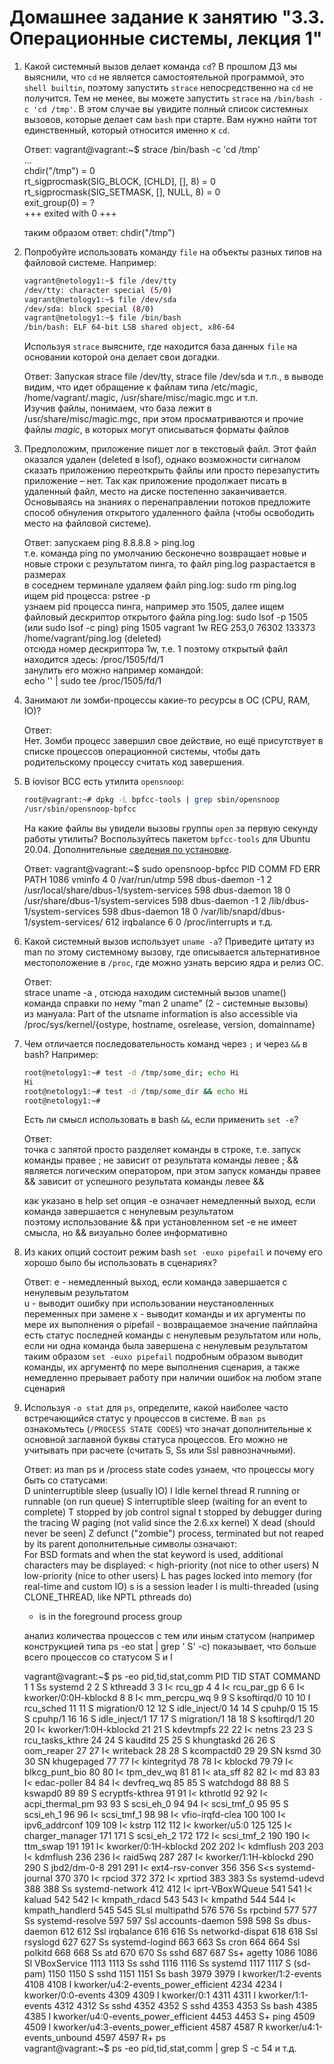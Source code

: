 # Домашнее задание к занятию "3.3. Операционные системы, лекция 1"

1. Какой системный вызов делает команда `cd`? В прошлом ДЗ мы выяснили, что `cd` не является самостоятельной  программой, это `shell builtin`, поэтому запустить `strace` непосредственно на `cd` не получится. Тем не менее, вы можете запустить `strace` на `/bin/bash -c 'cd /tmp'`. В этом случае вы увидите полный список системных вызовов, которые делает сам `bash` при старте. Вам нужно найти тот единственный, который относится именно к `cd`.  


    Ответ:
    vagrant@vagrant:~$ strace /bin/bash -c 'cd /tmp'  
    ...  
    chdir("/tmp")                           = 0  
    rt_sigprocmask(SIG_BLOCK, [CHLD], [], 8) = 0  
    rt_sigprocmask(SIG_SETMASK, [], NULL, 8) = 0  
    exit_group(0)                           = ?  
    +++ exited with 0 +++
    
    таким образом ответ: chdir("/tmp")

2. Попробуйте использовать команду `file` на объекты разных типов на файловой системе. Например:
    ```bash
    vagrant@netology1:~$ file /dev/tty
    /dev/tty: character special (5/0)
    vagrant@netology1:~$ file /dev/sda
    /dev/sda: block special (8/0)
    vagrant@netology1:~$ file /bin/bash
    /bin/bash: ELF 64-bit LSB shared object, x86-64
    ```
    Используя `strace` выясните, где находится база данных `file` на основании которой она делает свои догадки.  

    
    Ответ:
    Запуская strace file /dev/tty, strace file /dev/sda и т.п., в выводе видим, что идет обращение к файлам типа /etc/magic, /home/vagrant/.magic, /usr/share/misc/magic.mgc и т.п.  
    Изучив файлы, понимаем, что база лежит в /usr/share/misc/magic.mgc, при этом просматриваются и прочие файлы *magic*, в которых могут описываться форматы файлов 

3. Предположим, приложение пишет лог в текстовый файл. Этот файл оказался удален (deleted в lsof), однако возможности сигналом сказать приложению переоткрыть файлы или просто перезапустить приложение – нет. Так как приложение продолжает писать в удаленный файл, место на диске постепенно заканчивается. Основываясь на знаниях о перенаправлении потоков предложите способ обнуления открытого удаленного файла (чтобы освободить место на файловой системе).


    Ответ:
    запускаем ping 8.8.8.8 > ping.log  
    т.е. команда ping по умолчанию бесконечно возвращает новые и новые строки с результатом пинга, то файл ping.log разрастается в размерах  
    в соседнем терминале удаляем файл ping.log:
    sudo rm ping.log  
    ищем pid процесса:
    pstree -p  
    узнаем pid процесса пинга, например это 1505, далее ищем файловый дескриптор открытого файла ping.log:
    sudo lsof -p 1505 (или sudo lsof -c ping)
      ping    1505 vagrant    1w   REG  253,0    76302 133373 /home/vagrant/ping.log (deleted)  
    отсюда номер дескриптора 1w, т.е. 1
    поэтому открытый файл находится здесь: /proc/1505/fd/1  
    занулить его можно например командой:  
    echo '' | sudo tee /proc/1505/fd/1
    

4. Занимают ли зомби-процессы какие-то ресурсы в ОС (CPU, RAM, IO)?


    Ответ:  
    Нет. Зомби процесс завершил свое действие, но ещё присутствует в списке процессов операционной системы, чтобы дать родительскому процессу считать код завершения.    

5. В iovisor BCC есть утилита `opensnoop`:
    ```bash
    root@vagrant:~# dpkg -L bpfcc-tools | grep sbin/opensnoop
    /usr/sbin/opensnoop-bpfcc
    ```
    На какие файлы вы увидели вызовы группы `open` за первую секунду работы утилиты? Воспользуйтесь пакетом `bpfcc-tools` для Ubuntu 20.04. Дополнительные [сведения по установке](https://github.com/iovisor/bcc/blob/master/INSTALL.md).


    Ответ:
    vagrant@vagrant:~$ sudo opensnoop-bpfcc
      PID    COMM               FD ERR PATH
      1086   vminfo              4   0 /var/run/utmp
      598    dbus-daemon        -1   2 /usr/local/share/dbus-1/system-services
      598    dbus-daemon        18   0 /usr/share/dbus-1/system-services
      598    dbus-daemon        -1   2 /lib/dbus-1/system-services
      598    dbus-daemon        18   0 /var/lib/snapd/dbus-1/system-services/
      612    irqbalance          6   0 /proc/interrupts
      и т.д.

6. Какой системный вызов использует `uname -a`? Приведите цитату из man по этому системному вызову, где описывается альтернативное местоположение в `/proc`, где можно узнать версию ядра и релиз ОС.


    Ответ:  
    strace uname -a , отсюда находим системный вызов uname()  
    команда справки по нему "man 2 uname" (2 - системные вызовы)  
    из мануала: Part of the utsname information is also accessible via /proc/sys/kernel/{ostype, hostname, osrelease, version,
       domainname}
7. Чем отличается последовательность команд через `;` и через `&&` в bash? Например:
    ```bash
    root@netology1:~# test -d /tmp/some_dir; echo Hi
    Hi
    root@netology1:~# test -d /tmp/some_dir && echo Hi
    root@netology1:~#
    ```
    Есть ли смысл использовать в bash `&&`, если применить `set -e`?


    Ответ:  
    точка с запятой просто разделяет команды в строке, т.е. запуск команды правее ; не зависит от результата команды левее ;
    && является логическим оператором, при этом запуск команды правее && зависит от успешного результата команды левее &&  

    как указано в help set опция -e  означает немедленный выход, если команда завершается с ненулевым результатом  
    поэтому использование && при установленном set -e не имеет смысла, но && визуально более информативно


8. Из каких опций состоит режим bash `set -euxo pipefail` и почему его хорошо было бы использовать в сценариях?


    Ответ:
    e -  немедленный выход, если команда завершается с ненулевым результатом  
    u -  выводит ошибку при использовании неустановленных переменных при замене
    x -  выводит команды и их аргументы по мере их выполнения 
    o pipefail - возвращаемое значение пайплайна есть статус последней команды с ненулевым результатом или ноль, если ни одна команда была завершена с ненулевым результатом  
    таким образом `set -euxo pipefail` подробным образом выводит команды, их аргументф по мере выполнения сценария, а также немедленно прерывает работу при наличии ошибок на любом этапе сценария
9. Используя `-o stat` для `ps`, определите, какой наиболее часто встречающийся статус у процессов в системе. В `man ps` ознакомьтесь (`/PROCESS STATE CODES`) что значат дополнительные к основной заглавной буквы статуса процессов. Его можно не учитывать при расчете (считать S, Ss или Ssl равнозначными).


    Ответ:
    из man ps и /process state codes узнаем, что процессы могу быть со статусами:  
      D    uninterruptible sleep (usually IO)
      I    Idle kernel thread
      R    running or runnable (on run queue)
      S    interruptible sleep (waiting for an event to complete)
      T    stopped by job control signal
      t    stopped by debugger during the tracing
      W    paging (not valid since the 2.6.xx kernel)
      X    dead (should never be seen)
      Z    defunct ("zombie") process, terminated but not reaped by its parent
    дополнительные символы означают:  
    For BSD formats and when the stat keyword is used, additional characters may be displayed:
      <    high-priority (not nice to other users)
      N    low-priority (nice to other users)
      L    has pages locked into memory (for real-time and custom IO)
      s    is a session leader
      l    is multi-threaded (using CLONE_THREAD, like NPTL pthreads do)
      +    is in the foreground process group

    анализ количества процессов с тем или иным статусом (например конструкцией типа ps -eo stat | grep ' S' -c) показывает, что больше всего процессов со статусом S и I

      vagrant@vagrant:~$ ps -eo pid,tid,stat,comm
    PID     TID STAT COMMAND
      1       1 Ss   systemd
      2       2 S    kthreadd
      3       3 I<   rcu_gp
      4       4 I<   rcu_par_gp
      6       6 I<   kworker/0:0H-kblockd
      8       8 I<   mm_percpu_wq
      9       9 S    ksoftirqd/0
     10      10 I    rcu_sched
     11      11 S    migration/0
     12      12 S    idle_inject/0
     14      14 S    cpuhp/0
     15      15 S    cpuhp/1
     16      16 S    idle_inject/1
     17      17 S    migration/1
     18      18 S    ksoftirqd/1
     20      20 I<   kworker/1:0H-kblockd
     21      21 S    kdevtmpfs
     22      22 I<   netns
     23      23 S    rcu_tasks_kthre
     24      24 S    kauditd
     25      25 S    khungtaskd
     26      26 S    oom_reaper
     27      27 I<   writeback
     28      28 S    kcompactd0
     29      29 SN   ksmd
     30      30 SN   khugepaged
     77      77 I<   kintegrityd
     78      78 I<   kblockd
     79      79 I<   blkcg_punt_bio
     80      80 I<   tpm_dev_wq
     81      81 I<   ata_sff
     82      82 I<   md
     83      83 I<   edac-poller
     84      84 I<   devfreq_wq
     85      85 S    watchdogd
     88      88 S    kswapd0
     89      89 S    ecryptfs-kthrea
     91      91 I<   kthrotld
     92      92 I<   acpi_thermal_pm
     93      93 S    scsi_eh_0
     94      94 I<   scsi_tmf_0
     95      95 S    scsi_eh_1
     96      96 I<   scsi_tmf_1
     98      98 I<   vfio-irqfd-clea
    100     100 I<   ipv6_addrconf
    109     109 I<   kstrp
    112     112 I<   kworker/u5:0
    125     125 I<   charger_manager
    171     171 S    scsi_eh_2
    172     172 I<   scsi_tmf_2
    190     190 I<   ttm_swap
    191     191 I<   kworker/0:1H-kblockd
    202     202 I<   kdmflush
    203     203 I<   kdmflush
    236     236 I<   raid5wq
    287     287 I<   kworker/1:1H-kblockd
    290     290 S    jbd2/dm-0-8
    291     291 I<   ext4-rsv-conver
    356     356 S<s  systemd-journal
    370     370 I<   rpciod
    372     372 I<   xprtiod
    383     383 Ss   systemd-udevd
    388     388 Ss   systemd-network
    412     412 I<   iprt-VBoxWQueue
    541     541 I<   kaluad
    542     542 I<   kmpath_rdacd
    543     543 I<   kmpathd
    544     544 I<   kmpath_handlerd
    545     545 SLsl multipathd
    576     576 Ss   rpcbind
    577     577 Ss   systemd-resolve
    597     597 Ssl  accounts-daemon
    598     598 Ss   dbus-daemon
    612     612 Ssl  irqbalance
    616     616 Ss   networkd-dispat
    618     618 Ssl  rsyslogd
    627     627 Ss   systemd-logind
    663     663 Ss   cron
    664     664 Ssl  polkitd
    668     668 Ss   atd
    670     670 Ss   sshd
    687     687 Ss+  agetty
    1086    1086 Sl   VBoxService
    1113    1113 Ss   sshd
    1116    1116 Ss   systemd
    1117    1117 S    (sd-pam)
    1150    1150 S    sshd
    1151    1151 Ss   bash
    3979    3979 I    kworker/1:2-events
    4108    4108 I    kworker/u4:2-events_power_efficient
    4234    4234 I    kworker/0:0-events
    4309    4309 I    kworker/0:1
    4311    4311 I    kworker/1:1-events
    4312    4312 Ss   sshd
    4352    4352 S    sshd
    4353    4353 Ss   bash
    4385    4385 I    kworker/u4:0-events_power_efficient
    4453    4453 S+   ping
    4509    4509 I    kworker/u4:3-events_power_efficient
    4587    4587 R    kworker/u4:1-events_unbound
    4597    4597 R+   ps  
    vagrant@vagrant:~$ ps -eo pid,tid,stat,comm | grep S -c
    54
    и т.д.  